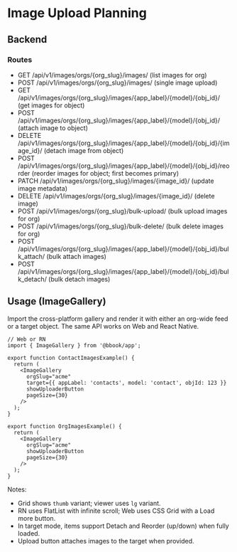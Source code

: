 # Image Upload Planning

## Backend

### Routes
- GET /api/v1/images/orgs/{org_slug}/images/ (list images for org)
- POST /api/v1/images/orgs/{org_slug}/images/ (single image upload)
- GET /api/v1/images/orgs/{org_slug}/images/{app_label}/{model}/{obj_id}/ (get images for object)
- POST /api/v1/images/orgs/{org_slug}/images/{app_label}/{model}/{obj_id}/ (attach image to object)
- DELETE /api/v1/images/orgs/{org_slug}/images/{app_label}/{model}/{obj_id}/{image_id}/ (detach image from object)
- POST /api/v1/images/orgs/{org_slug}/images/{app_label}/{model}/{obj_id}/reorder (reorder images for object; first becomes primary)
- PATCH /api/v1/images/orgs/{org_slug}/images/{image_id}/ (update image metadata)
- DELETE /api/v1/images/orgs/{org_slug}/images/{image_id}/ (delete image)
- POST /api/v1/images/orgs/{org_slug}/bulk-upload/ (bulk upload images for org)
- POST /api/v1/images/orgs/{org_slug}/bulk-delete/ (bulk delete images for org)
- POST /api/v1/images/orgs/{org_slug}/images/{app_label}/{model}/{obj_id}/bulk_attach/ (bulk attach images)
- POST /api/v1/images/orgs/{org_slug}/images/{app_label}/{model}/{obj_id}/bulk_detach/ (bulk detach images)

## Usage (ImageGallery)

Import the cross-platform gallery and render it with either an org-wide feed or a target object. The same API works on Web and React Native.

```tsx
// Web or RN
import { ImageGallery } from '@bbook/app';

export function ContactImagesExample() {
  return (
    <ImageGallery
      orgSlug="acme"
      target={{ appLabel: 'contacts', model: 'contact', objId: 123 }}
      showUploaderButton
      pageSize={30}
    />
  );
}

export function OrgImagesExample() {
  return (
    <ImageGallery
      orgSlug="acme"
      showUploaderButton
      pageSize={30}
    />
  );
}
```

Notes:
- Grid shows `thumb` variant; viewer uses `lg` variant.
- RN uses FlatList with infinite scroll; Web uses CSS Grid with a Load more button.
- In target mode, items support Detach and Reorder (up/down) when fully loaded.
- Upload button attaches images to the target when provided.